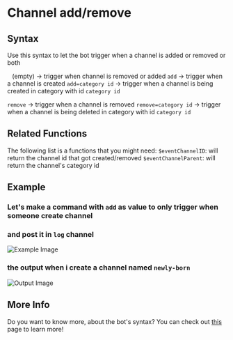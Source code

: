 # Channel add/remove

## Syntax
Use this syntax to let the bot trigger when a channel is added or removed or both

` ` (empty) -> trigger when channel is removed or added
`add` -> trigger when a channel is created
`add=category id` -> trigger when a channel is being created in category with id `category id`

`remove` -> trigger when a channel is removed
`remove=category id` -> trigger when a channel is being deleted in category with id `category id`

## Related Functions
The following list is a functions that you might need:
`$eventChannelID`: will return the channel id that got created/removed
`$eventChannelParent`: will return the channel's category id

## Example
### Let's make a command with `add` as value to only trigger when someone create channel
### and post it in `log` channel
![Example Image](https://cdn.discordapp.com/attachments/959521105293475880/993601592160956506/unknown.png)

### the output when i create a channel named `newly-born`
![Output Image](https://cdn.discordapp.com/attachments/959521105293475880/993602175395696661/unknown.png)


## More Info

Do you want to know more, about the bot's syntax? You can check out [this](../../guide/syntax.md) page to learn more!

